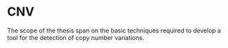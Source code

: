 # CNV
The scope of the thesis span on the basic techniques required to develop a tool for the detection of copy number variations.
